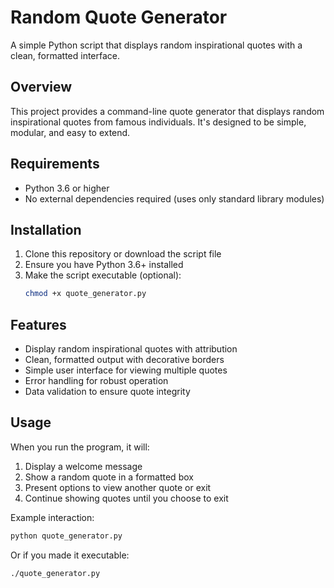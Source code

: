 # Random Quote Generator

A simple Python script that displays random inspirational quotes with a clean, formatted interface.

## Overview

This project provides a command-line quote generator that displays random inspirational quotes from famous individuals. It's designed to be simple, modular, and easy to extend.

## Requirements

- Python 3.6 or higher
- No external dependencies required (uses only standard library modules)

## Installation

1. Clone this repository or download the script file
2. Ensure you have Python 3.6+ installed
3. Make the script executable (optional):
   ```bash
   chmod +x quote_generator.py
   ```

## Features

- Display random inspirational quotes with attribution
- Clean, formatted output with decorative borders
- Simple user interface for viewing multiple quotes
- Error handling for robust operation
- Data validation to ensure quote integrity

## Usage

When you run the program, it will:

1. Display a welcome message
2. Show a random quote in a formatted box
3. Present options to view another quote or exit
4. Continue showing quotes until you choose to exit

Example interaction:

```bash
python quote_generator.py
```

Or if you made it executable:

```bash
./quote_generator.py
```
